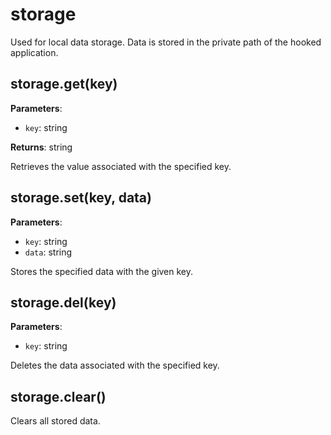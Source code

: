 # storage

Used for local data storage. Data is stored in the private path of the hooked application.

## storage.get(key)

**Parameters**:

- `key`: string

**Returns**: string

Retrieves the value associated with the specified key.

## storage.set(key, data)

**Parameters**:

- `key`: string
- `data`: string

Stores the specified data with the given key.

## storage.del(key)

**Parameters**:

- `key`: string

Deletes the data associated with the specified key.

## storage.clear()

Clears all stored data.